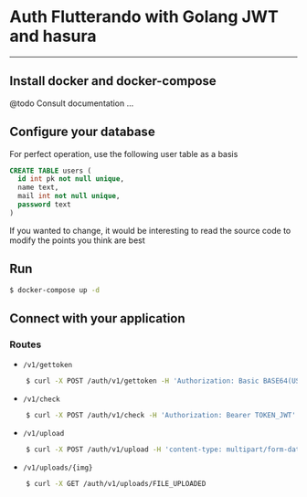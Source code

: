 # Auth Flutterando with Golang JWT and hasura
---

## Install docker and docker-compose
@todo Consult documentation ...

## Configure your database

For perfect operation, use the following user table as a basis
```sql
CREATE TABLE users (
  id int pk not null unique,
  name text,
  mail int not null unique,
  password text
)


```
If you wanted to change, it would be interesting to read the source code to modify the points you think are best

## Run

```bash
$ docker-compose up -d
```

## Connect with your application

### Routes

 - `/v1/gettoken`
```bash
    $ curl -X POST /auth/v1/gettoken -H 'Authorization: Basic BASE64(USER:PASS)'
```

 - `/v1/check`  
```bash
    $ curl -X POST /auth/v1/check -H 'Authorization: Bearer TOKEN_JWT'
```

 - `/v1/upload` 
```bash
    $ curl -X POST /auth/v1/upload -H 'content-type: multipart/form-data;' -F file=FILE_PATH_ON_CLIENT
```

 - `/v1/uploads/{img}`
```bash
    $ curl -X GET /auth/v1/uploads/FILE_UPLOADED
``` 



